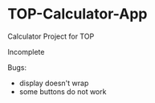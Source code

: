 # TOP-Calculator-App

Calculator Project for TOP

Incomplete

Bugs:
- display doesn't wrap
- some buttons do not work
